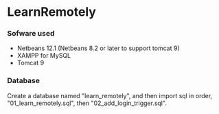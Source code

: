 # LearnRemotely

### Sofware used

- Netbeans 12.1 (Netbeans 8.2 or later to support tomcat 9)
- XAMPP for MySQL
- Tomcat 9

### Database

Create a database named "learn_remotely", and then import sql in order, "01_learn_remotely.sql", then "02_add_login_trigger.sql".
